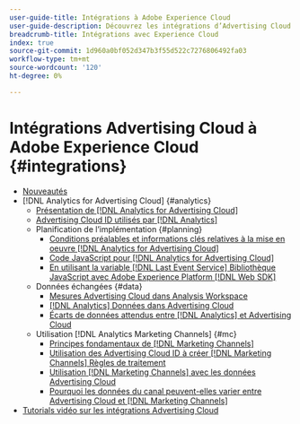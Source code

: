 ```yaml
---
user-guide-title: Intégrations à Adobe Experience Cloud
user-guide-description: Découvrez les intégrations d’Advertising Cloud DSP et de Advertising Cloud Search à d’autres produits et services Adobe Experience Cloud.
breadcrumb-title: Intégrations avec Experience Cloud
index: true
source-git-commit: 1d960a0bf052d347b3f55d522c7276806492fa03
workflow-type: tm+mt
source-wordcount: '120'
ht-degree: 0%

---
```



# Intégrations Advertising Cloud à Adobe Experience Cloud {#integrations}
<!--  and Adobe Experience Platform -->

+ [Nouveautés](/help/integrations/home.md)
+ [!DNL Analytics for Advertising Cloud] {#analytics}
   + [Présentation de [!DNL Analytics for Advertising Cloud]](/help/integrations/analytics/overview.md)
   + [Advertising Cloud ID utilisés par [!DNL Analytics]](/help/integrations/analytics/ids.md)
   + Planification de l’implémentation {#planning}
      + [Conditions préalables et informations clés relatives à la mise en oeuvre [!DNL Analytics for Advertising Cloud]](/help/integrations/analytics/prerequisites.md)
      + [Code JavaScript pour [!DNL Analytics for Advertising Cloud]](/help/integrations/analytics/javascript.md)
      + [En utilisant la variable [!DNL Last Event Service] Bibliothèque JavaScript avec Adobe Experience Platform [!DNL Web SDK]](/help/integrations/analytics/web-sdk.md)
   + Données échangées {#data}
      + [Mesures Advertising Cloud dans Analysis Workspace](/help/integrations/analytics/advertising-cloud-metrics-in-analytics.md)
      + [[!DNL Analytics] Données dans Advertising Cloud](/help/integrations/analytics/analytics-data-in-advertising-cloud.md)
      + [Écarts de données attendus entre [!DNL Analytics] et Advertising Cloud](/help/integrations/analytics/data-variances.md)
   + Utilisation [!DNL Analytics Marketing Channels] {#mc}
      + [Principes fondamentaux de [!DNL Marketing Channels]](/help/integrations/analytics/marketing-channels/mc-overview.md)
      + [Utilisation des Advertising Cloud ID à créer [!DNL Marketing Channels] Règles de traitement](/help/integrations/analytics/marketing-channels/mc-ids.md)
      + [Utilisation [!DNL Marketing Channels] avec les données Advertising Cloud](/help/integrations/analytics/marketing-channels/mc-ac-data.md)
      + [Pourquoi les données du canal peuvent-elles varier entre Advertising Cloud et [!DNL Marketing Channels]](/help/integrations/analytics/marketing-channels/mc-data-variances.md)
+ [Tutorials vidéo sur les intégrations Advertising Cloud](https://experienceleague.adobe.com/docs/advertising-cloud-learn/tutorials/overview.html)<!-- rename if the tutorials TOC structure changes -->
